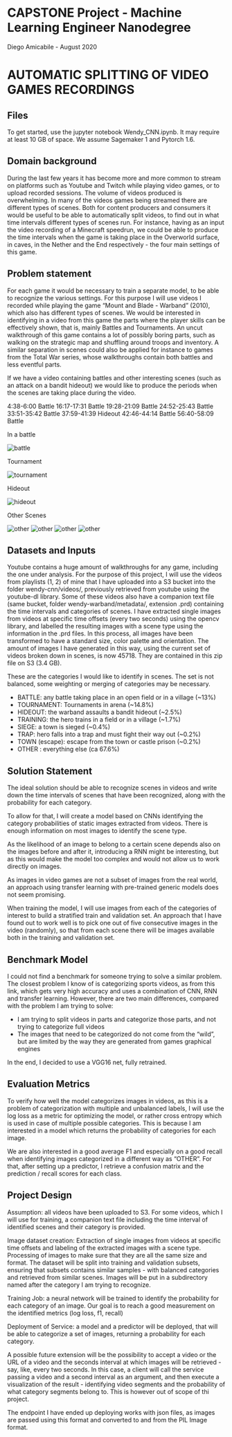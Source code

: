 # CAPSTONE Project - Machine Learning Engineer Nanodegree

Diego Amicabile - August 2020
# AUTOMATIC SPLITTING OF VIDEO GAMES RECORDINGS

## Files 

To get started, use the jupyter notebook Wendy_CNN.ipynb. It may require at least 10 GB of space.
We assume Sagemaker 1 and Pytorch 1.6.

## Domain background

During the last few years it has become more and more common to stream on platforms such as Youtube and Twitch while playing video games, or to upload recorded sessions. The volume of videos produced is overwhelming. In many of the videos games being streamed there are different types of scenes. Both for content producers and consumers it would be useful to be able to automatically split videos, to find out in what time intervals different types of scenes run. For instance, having as an input the video recording of a Minecraft speedrun, we could be able to produce the time intervals when the game is taking place in the Overworld surface, in caves, in the Nether and the End respectively - the four main settings of this game.

## Problem statement

For each game it would be necessary to train a separate model, to be able to recognize the various settings. For this purpose I will use videos I recorded while playing the game “Mount and Blade - Warband” (2010), which also has different types of scenes. We would be interested in identifying in a video from this game the parts where the player skills can be effectively shown, that is, mainly Battles and Tournaments. An uncut walkthrough of this game contains a lot of possibly boring parts, such as walking on the strategic map and shuffling around troops and inventory. A similar separation in scenes could also be applied for instance to games from the Total War series, whose walkthroughs contain both battles and less eventful parts.


If we have a video containing battles and other interesting scenes (such as an attack on a bandit hideout) we would like to produce the periods when the scenes are taking place during the video. 


4:38-6:00 Battle 
16:17-17:31 Battle
19:28-21:09 Battle 
24:52-25:43 Battle 
33:51-35:42 Battle 
37:59-41:39 Hideout 
42:46-44:14 Battle 
56:40-58:09 Battle 

In a battle

![battle](docimagesold/battle1.png)

Tournament

![tournament](docimagesold/tourn1.png)

Hideout
  
![hideout](docimagesold/hideout1.png)

Other Scenes

![other](docimagesold/other1.png)
![other](docimagesold/other2.png)
![other](docimagesold/other3.png)
![other](docimagesold/other4.png)

## Datasets and Inputs

Youtube contains a huge amount of walkthroughs for any game, including the one under analysis. For the purpose of this project, I will use the videos from playlists (1, 2) of mine that I have uploaded into a S3 bucket into the folder wendy-cnn/videos/,   previously retrieved from youtube using the youtube-dl library. Some of these videos also have a companion text file (same bucket, folder wendy-warband/metadata/, extension .prd) containing the time intervals and categories of scenes.
I have extracted single images from videos at specific time offsets (every two seconds) using the opencv library, and labelled the resulting images with a scene type using the information in the .prd files. In this process, all images have been transformed to have a standard size, color palette and orientation.
The amount of images I have generated in this way, using the current set of videos broken down in scenes, is now 45718. They are contained in this zip file on S3 (3.4 GB).


These are the categories I would like to identify in scenes. The set is not balanced, some weighting or merging of categories may be necessary.
* BATTLE: any battle taking place in an open field or in a village (~13%)
* TOURNAMENT: Tournaments in arena (~14.8%)
* HIDEOUT: the warband assaults a bandit hideout (~2.5%)
* TRAINING: the hero trains in a field or in a village (~1.7%)
* SIEGE: a town is sieged (~0.4%)
* TRAP: hero falls into a trap and must fight their way out (~0.2%)
* TOWN (escape): escape from the town or castle prison (~0.2%)
* OTHER : everything else (ca 67.6%)
 


## Solution Statement

The ideal solution should be able to recognize scenes in videos and write down the time intervals of scenes that have been recognized, along with the probability for each category. 


To allow for that, I will create a model based on CNNs identifying the category probabilities of static images extracted from videos. There is enough information on most images to identify the scene type. 


 As the likelihood of an image to belong to a certain scene depends also on the images before and after it, introducing a  RNN might be interesting, but as this would make the model too complex and would not allow us to work directly on images.


As images in video games are not a subset of images from the real world, an approach using transfer learning with pre-trained generic models does not seem promising.


When training the model, I will use images from each of the categories of interest to build a stratified train and validation set. An approach that I have found out to work well is to pick one out of five consecutive images in the video (randomly), so that from each scene there will be images available both in the training and validation set.    
## Benchmark Model

I could not find a benchmark for someone trying to solve a similar problem.
The closest problem I know of is categorizing sports videos, as from this link, which gets very high accuracy and uses a combination of CNN, RNN and transfer learning. However, there are two main differences, compared with the problem I am trying to solve:


* I am trying to split videos in parts and categorize those parts, and not trying to categorize full videos
* The images that need to be categorized do not come from the “wild”, but are limited by the way they are generated from games graphical engines

In the end, I decided to use a VGG16 net, fully retrained.

## Evaluation Metrics


To verify how well the model categorizes images in videos, as this is a problem of categorization with multiple and unbalanced labels, I will use the log loss as a metric for optimizing the model, or rather cross entropy which is used in case of multiple possible categories. This is because I am interested in a model which returns the probability of categories for each image.


We are also interested in a good average F1 and especially on a good recall when identifying images categorized in a different way as “OTHER”. For that, after setting up a predictor, I retrieve a confusion matrix and the prediction / recall scores for each class.


## Project Design 

Assumption: all videos have been uploaded to S3. For some videos, which I will use for training, a companion text file including the time interval of identified scenes and their category is provided.


Image dataset creation:  Extraction of single images from videos at specific time offsets and labeling of the extracted images with a scene type. Processing of images to make sure that they are all the same size and format. The dataset will be split into training and validation subsets, ensuring that subsets contains similar samples - with balanced categories and retrieved from similar scenes. Images will be put in a subdirectory named after the category I am trying to recognize.


Training Job: a neural network will be trained to identify the probability for each category of an image. Our goal is to reach a good measurement on the identified metrics (log loss, f1, recall)


Deployment of Service: a model and a predictor will be deployed, that will be able to categorize a set of images, returning a probability for each category. 

A possible future extension will be the possibility to accept a video or the URL of a video and the seconds interval at which images will be retrieved -  say, like, every two seconds.
In this case, a client will call the service passing a video and a second interval as an argument, and then execute a visualization of the result - identifying video segments and the probability of what category segments belong to. This is however out of scope of thi project.

The endpoint I have ended up deploying works with json files, as images are passed using this format and converted to and from the PIL Image format.